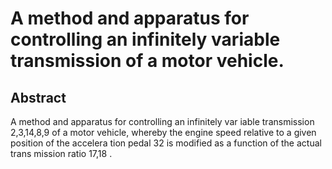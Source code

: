 # A method and apparatus for controlling an infinitely variable transmission of a motor vehicle.

## Abstract
A method and apparatus for controlling an infinitely var iable transmission 2,3,14,8,9 of a motor vehicle, whereby the engine speed relative to a given position of the accelera tion pedal 32 is modified as a function of the actual trans mission ratio 17,18 .